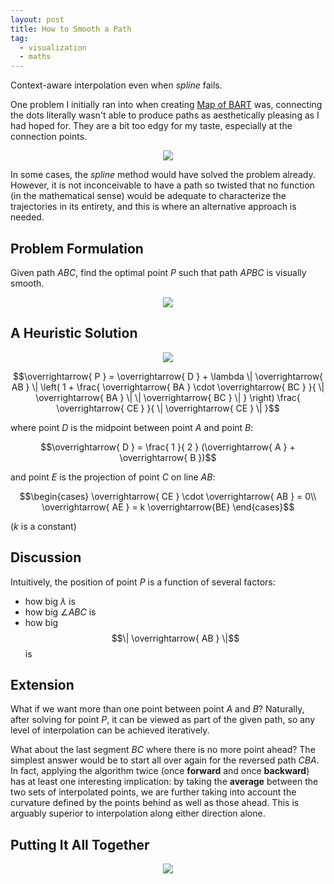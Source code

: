 ```yaml
---
layout: post
title: How to Smooth a Path
tag:
  - visualization
  - maths
---
```


Context-aware interpolation even when *spline* fails.

One problem I initially ran into when creating [Map of BART](/Map-of-BART/) was, connecting the dots literally wasn't able to produce paths as aesthetically pleasing as I had hoped for. They are a bit too edgy for my taste, especially at the connection points.

<p align="center">
  <img src="https://shawenyao.github.io/R/output/plot1.svg" />
</p>

In some cases, the *spline* method would have solved the problem already. However, it is not inconceivable to have a path so twisted that no function (in the mathematical sense) would be adequate to characterize the trajectories in its entirety, and this is where an alternative approach is needed.

## Problem Formulation
Given path $ABC$, find the optimal point $P$ such that path $APBC$ is visually smooth.
<p align="center">
  <img src="https://shawenyao.github.io/R/output/plot_problem_formulation.svg" />
</p>

## A Heuristic Solution
<p align="center">
  <img src="https://shawenyao.github.io/R/output/plot_heuristic_solution.svg" />
</p>

$$\overrightarrow{ P } = \overrightarrow{ D } + \lambda \| \overrightarrow{ AB } \| \left( 1 + \frac{ \overrightarrow{ BA } \cdot \overrightarrow{ BC } }{ \| \overrightarrow{ BA } \| \| \overrightarrow{ BC } \| } \right) \frac{ \overrightarrow{ CE } }{ \| \overrightarrow{ CE } \| }$$

where point $D$ is the midpoint between point $A$ and point $B$:

$$\overrightarrow{ D } = \frac{ 1 }{ 2 } (\overrightarrow{ A } + \overrightarrow{ B })$$

and point $E$ is the projection of point $C$ on line $AB$:

$$\begin{cases}
\overrightarrow{ CE } \cdot \overrightarrow{ AB } = 0\\ 
\overrightarrow{ AE } = k \overrightarrow{BE}
\end{cases}$$

($k$ is a constant)

## Discussion
Intuitively, the position of point $P$ is a function of several factors:
* how big $\lambda$ is
* how big $\angle{ABC}$ is
* how big $$\| \overrightarrow{ AB } \|$$ is

## Extension
What if we want more than one point between point $A$ and $B$? Naturally, after solving for point $P$, it can be viewed as part of the given path, so any level of interpolation can be achieved iteratively.

What about the last segment $BC$ where there is no more point ahead? The simplest answer would be to start all over again for the reversed path $CBA$. In fact, applying the algorithm twice (once **forward** and once **backward**) has at least one interesting implication: by taking the **average** between the two sets of interpolated points, we are further taking into account the curvature defined by the points behind as well as those ahead. This is arguably superior to interpolation along either direction alone.

## Putting It All Together
<p align="center">
  <img src="https://shawenyao.github.io/R/output/plot_example.svg" />
</p>
